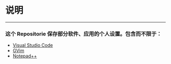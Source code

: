 # 说明  
---
### 这个 Repositorie 保存部分软件、应用的个人设置。包含而不限于：  
  
  * [Visual Studio Code](https://github.com/Just4Learning/PrSetting/tree/master/VS%20Code)
  * [GVim](https://github.com/Just4Learning/PrSetting/tree/master/GVim)
  * [Notepad++]()
